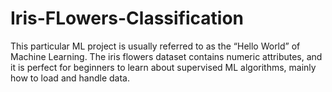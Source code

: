 # Iris-FLowers-Classification


This particular ML project is usually referred to as the “Hello World” of Machine Learning. The iris flowers dataset contains numeric attributes, and it is perfect for beginners to learn about supervised ML algorithms, mainly how to load and handle data. 
